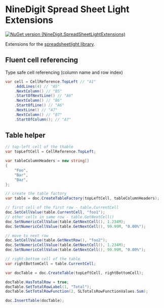 # NineDigit Spread Sheet Light Extensions

[![NuGet version (NineDigit.SpreadSheetLightExtensions)](https://img.shields.io/nuget/v/NineDigit.SpreadSheetLightExtensions)](https://www.nuget.org/packages/NineDigit.SpreadSheetLightExtensions/)

Extensions for the [spreadsheetlight library](http://spreadsheetlight.com/).

## Fluent cell referencing

Type safe cell referencing (column name and row index)

```csharp
var cell = CellReference.TopLeft // "A1"
    .AddLines(4) // "A5"
    .NextColumn() // "B5"
    .StartOfNextLine() // "A6"
    .NextColumn() // "B6"
    .StartOfLine() // "A6"
    .NextLine() // "A7"
    .NextColumn() // "B7"
    .StartOfColumn(); // "A7"
```

## Table helper

```csharp
// top-left cell of the thable
var topLeftCell = CellReference.TopLeft;

var tableColumnHeaders = new string[]
{
    "Foo",
    "Bar",
    "Baz",
};

// create the table factory
var table = doc.CreateTableFactory(topLeftCell, tableColumnHeaders);

// first cell of the first row - table.CurrentCell
doc.SetCellValue(table.CurrentCell, "foo1");
// other cells in same row - table.GetNextCell()
doc.SetNumericCellValue(table.GetNextCell(), 1.234M);
doc.SetNumericCellValue(table.GetNextCell(), 99.99M, "0.00%");

// move to next row
doc.SetCellValue(table.GetNextRow(), "foo2");
doc.SetNumericCellValue(table.GetNextCell(), 1.234M);
doc.SetNumericCellValue(table.GetNextCell(), 99.99M, "0.00%");

// right-bottom cell of the table
var rightBottomCell = table.CurrentCell;

var docTable = doc.CreateTable(topLeftCell, rightBottomCell);

docTable.HasTotalRow = true;
docTable.SetTotalRowLabel(1, "Total");
docTable.SetTotalRowFunction(2, SLTotalsRowFunctionValues.Sum);

doc.InsertTable(docTable);
```
